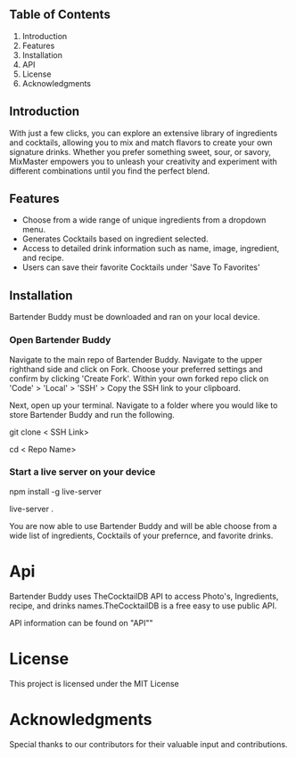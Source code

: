 

## Table of Contents
1. Introduction
2. Features
3. Installation
4. API
5. License
6. Acknowledgments

## Introduction
With just a few clicks, you can explore an extensive library of ingredients and cocktails, allowing you to mix and match flavors to create your own signature drinks. Whether you prefer something sweet, sour, or savory, MixMaster empowers you to unleash your creativity and experiment with different combinations until you find the perfect blend.

## Features
* Choose from a wide range of unique ingredients from a dropdown menu.
* Generates Cocktails based on ingredient selected.
* Access to detailed drink information such as name, image, ingredient, and recipe.
* Users can save their favorite Cocktails under 'Save To Favorites'
## Installation
Bartender Buddy must be downloaded and ran on your local device.


### Open Bartender Buddy
Navigate to the main repo of Bartender Buddy. Navigate to the upper righthand side and click on Fork. Choose your preferred settings and confirm by clicking 'Create Fork'. Within your own forked repo click on 'Code' > 'Local' > 'SSH' > Copy the SSH link to your clipboard.

Next, open up your terminal. Navigate to a folder where you would like to store Bartender Buddy and run the following.


git clone < SSH Link>


cd < Repo Name>

### Start a live server on your device

npm install -g live-server

live-server .

You are now able to use Bartender Buddy and will be able choose from a wide list of ingredients, Cocktails of your prefernce, and favorite drinks.



# Api 
Bartender Buddy uses TheCocktailDB API to access Photo's, Ingredients, recipe, and drinks names.TheCocktailDB is a free easy to use public API.

API information can be found on "API""
# License 
This project is licensed under the MIT License

# Acknowledgments
Special thanks to our contributors for their valuable input and contributions.

